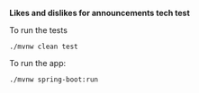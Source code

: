 **Likes and dislikes for announcements tech test**

To run the tests

`./mvnw clean test`

To run the app:

`./mvnw spring-boot:run`

